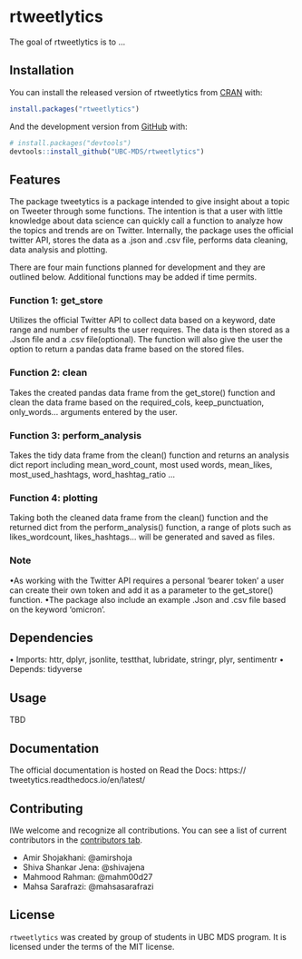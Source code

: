 
<!-- README.md is generated from README.Rmd. Please edit that file -->

# rtweetlytics

<!-- badges: start -->
<!-- badges: end -->

The goal of rtweetlytics is to …

## Installation

You can install the released version of rtweetlytics from
[CRAN](https://CRAN.R-project.org) with:

``` r
install.packages("rtweetlytics")
```

And the development version from [GitHub](https://github.com/) with:

``` r
# install.packages("devtools")
devtools::install_github("UBC-MDS/rtweetlytics")
```

## Features

The package tweetytics is a package intended to give insight about a topic on Tweeter through some functions. The intention is that a user with little knowledge about data science can quickly call a function to analyze how the topics and trends are on Twitter. Internally, the package uses the official twitter API, stores the data as a .json and .csv file, performs data cleaning, data analysis and plotting.

There are four main functions planned for development and they are outlined below.  Additional functions may be added if time permits.

### Function 1: get_store

Utilizes the official Twitter API to collect data based on a keyword, date range and number of results the user requires. The data is then stored as a .Json file and a .csv file(optional). The function will also give the user the option to return a pandas data frame based on the stored files.

### Function 2: clean

Takes the created pandas data frame from the get_store() function and clean the data frame based on the required_cols, keep_punctuation, only_words… arguments entered by the user.

### Function 3: perform_analysis

Takes the tidy data frame from the clean() function and returns an analysis dict report including mean_word_count, most used words, mean_likes, most_used_hashtags, word_hashtag_ratio …

### Function 4: plotting

Taking both the cleaned data frame from the clean() function and the returned dict from the perform_analysis() function, a range of plots such as likes_wordcount, likes_hashtags… will be generated and saved as files.

### Note

•As working with the Twitter API requires a personal ‘bearer token’ a user can create their own token and add it as a parameter to the get_store() function.
•The package also include an example .Json and .csv file  based on the keyword ‘omicron’.

## Dependencies

 • Imports: 
    httr,
    dplyr,
    jsonlite,
    testthat,
    lubridate,
    stringr,
    plyr,
    sentimentr
 • Depends: 
    tidyverse

## Usage
 TBD
 
## Documentation

The official documentation is hosted on Read the Docs: https:// tweetytics.readthedocs.io/en/latest/

## Contributing

IWe welcome and recognize all contributions. You can see a list of current contributors in the [contributors tab]( https://github.com/UBC-MDS/tweetlytics/blob/main/CONTRIBUTING.md).

* Amir Shojakhani: @amirshoja
* Shiva Shankar Jena: @shivajena
* Mahmood Rahman: @mahm00d27
* Mahsa Sarafrazi: @mahsasarafrazi

## License

`rtweetlytics` was created by group of students in UBC MDS program. It is licensed under the terms of the MIT license.

